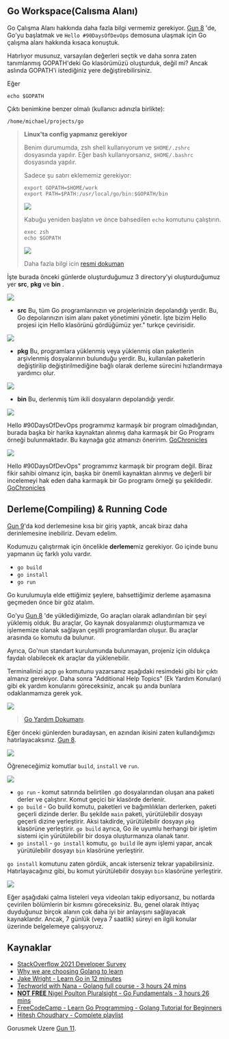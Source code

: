 ## Go Workspace(Calısma Alanı)

Go Çalışma Alanı hakkında daha fazla bilgi vermemiz gerekiyor. [Gun 8](day08.md) 'de, Go'yu başlatmak ve `Hello #90DaysOfDevOps` demosuna ulaşmak için Go çalışma alanı hakkında kısaca konuştuk.

Hatırlıyor musunuz, varsayılan değerleri seçtik ve daha sonra zaten tanımlanmış GOPATH'deki Go klasörümüzü oluşturduk, değil mi? Ancak aslında GOPATH'i istediğiniz yere değiştirebilirsiniz.

Eğer

```shell
echo $GOPATH
```

Çıktı benimkine benzer olmalı (kullanıcı adınızla birlikte):

```shell
/home/michael/projects/go
```
> **Linux'ta config yapmanız gerekiyor** 
> 
> Benim durumumda, zsh shell kullanıyorum ve `$HOME/.zshrc` dosyasında yapılır. Eğer bash kullanıyorsanız, `$HOME/.bashrc` dosyasında yapılır. 
> 
> Sadece şu satırı eklememiz gerekiyor:
> ```shell
> export GOPATH=$HOME/work
> export PATH=$PATH:/usr/local/go/bin:$GOPATH/bin
> ```
>
> ![](Images/Day10_Go0.png)
>
> Kabuğu yeniden başlatın ve önce bahsedilen `echo` komutunu çalıştırın.
> 
> ```shell
> exec zsh
> echo $GOPATH
> ```
> 
> ![](Images/Day10_Go0b.png)
> 
> Daha fazla bilgi icin [resmi dokuman](https://go.dev/doc/install)

İşte burada önceki günlerde oluşturduğumuz 3 directory'yi oluşturduğumuz yer **src**, **pkg** ve **bin** .

![](Images/Day10_Go1.png) 

- **src** Bu, tüm Go programlarınızın ve projelerinizin depolandığı yerdir. Bu, Go depolarınızın isim alanı paket yönetimini yönetir. İşte bizim Hello projesi için Hello klasörünü gördüğümüz yer." turkçe çevirisidir.

![](Images/Day10_Go2.png)

- **pkg** Bu, programlara yüklenmiş veya yüklenmiş olan paketlerin arşivlenmiş dosyalarının bulunduğu yerdir. Bu, kullanılan paketlerin değiştirilip değiştirilmediğine bağlı olarak derleme sürecini hızlandırmaya yardımcı olur.

![](Images/Day10_Go3.png)

- **bin** Bu, derlenmiş tüm ikili dosyaların depolandığı yerdir.

![](Images/Day10_Go4.png)

Hello #90DaysOfDevOps programımız karmaşık bir program olmadığından, burada başka bir harika kaynaktan alınmış daha karmaşık bir Go Programı örneği bulunmaktadır. Bu kaynağa göz atmanızı öneririm. [GoChronicles](https://gochronicles.com/)

![](Images/Day10_Go5.png)

Hello #90DaysOfDevOps" programımız karmaşık bir program değil. Biraz fikir sahibi olmanız için, başka bir önemli kaynaktan alınmış ve değerli bir incelemeyi hak eden daha karmaşık bir Go programı örneği şu şekildedir. [GoChronicles](https://gochronicles.com/)

## Derleme(Compiling) & Running Code

[Gun 9](day09.md)'da kod derlemesine kısa bir giriş yaptık, ancak biraz daha derinlemesine inebiliriz. Devam edelim.

Kodumuzu çalıştırmak için öncelikle **derleme**miz gerekiyor. Go içinde bunu yapmanın üç farklı yolu vardır.

- `go build`
- `go install`
- `go run`

Go kurulumuyla elde ettiğimiz şeylere, bahsettiğimiz derleme aşamasına geçmeden önce bir göz atalım.

Go'yu [Gun 8](day08.md) 'de yüklediğimizde, Go araçları olarak adlandırılan bir şeyi yüklemiş olduk. Bu araçlar, Go kaynak dosyalarımızı oluşturmamıza ve işlememize olanak sağlayan çeşitli programlardan oluşur. Bu araçlar arasında `Go` komutu da bulunur.

Ayrıca, Go'nun standart kurulumunda bulunmayan, projeniz için oldukça faydalı olabilecek ek araçlar da yüklenebilir.

Terminalinizi açıp `go` komutunu yazarsanız aşağıdaki resimdeki gibi bir çıktı almanız gerekiyor. Daha sonra "Additional Help Topics" (Ek Yardım Konuları) gibi ek yardım konularını göreceksiniz, ancak şu anda bunlara odaklanmamıza gerek yok.

![](Images/Day10_Go6.png)

> [Go Yardım Dokumanı](Go/Ayuda_go_traducida.md).

Eğer önceki günlerden buradaysan, en azından ikisini zaten kullandığımızı hatırlayacaksınız. [Gun 8](day08.md).

![](Images/Day10_Go7.png)

Öğreneceğimiz komutlar `build`, `install` ve `run`.

![](Images/Day10_Go8.png)

- `go run` - komut satırında belirtilen .go dosyalarından oluşan ana paketi derler ve çalıştırır. Komut geçici bir klasörde derlenir.
- `go build` - Go build komutu, paketleri ve bağımlılıkları derlerken, paketi geçerli dizinde derler. Bu şekilde `main` paketi, yürütülebilir dosyayı geçerli dizine yerleştirir. Aksi takdirde, yürütülebilir dosyayı `pkg` klasörüne yerleştirir. `go build` ayrıca, Go ile uyumlu herhangi bir işletim sistemi için yürütülebilir bir dosya oluşturmanıza olanak tanır.
- `go install` - `go install` komutu, `go build` ile aynı işlemi yapar, ancak yürütülebilir dosyayı `bin` klasörüne yerleştirir.

`go install` komutunu zaten gördük, ancak isterseniz tekrar yapabilirsiniz. Hatırlayacağınız gibi, bu komut yürütülebilir dosyayı `bin` klasörüne yerleştirir.

![](Images/Day10_Go9.png)

Eğer aşağıdaki çalma listeleri veya videoları takip ediyorsanız, bu notlarda çevirilen bölümlerin bir kısmını göreceksiniz. Bu, genel olarak ihtiyaç duyduğunuz birçok alanın çok daha iyi bir anlayışını sağlayacak kaynaklardır. Ancak, 7 günlük (veya 7 saatlik) süreyi en ilgili konular üzerinde belgelemeye çalışıyoruz.

## Kaynaklar

- [StackOverflow 2021 Developer Survey](https://insights.stackoverflow.com/survey/2021)
- [Why we are choosing Golang to learn](https://www.youtube.com/watch?v=7pLqIIAqZD4&t=9s)
- [Jake Wright - Learn Go in 12 minutes](https://www.youtube.com/watch?v=C8LgvuEBraI&t=312s)
- [Techworld with Nana - Golang full course - 3 hours 24 mins](https://www.youtube.com/watch?v=yyUHQIec83I)
- [**NOT FREE** Nigel Poulton Pluralsight - Go Fundamentals - 3 hours 26 mins](https://www.pluralsight.com/courses/go-fundamentals)
- [FreeCodeCamp - Learn Go Programming - Golang Tutorial for Beginners](https://www.youtube.com/watch?v=YS4e4q9oBaU&t=1025s)
- [Hitesh Choudhary - Complete playlist](https://www.youtube.com/playlist?list=PLRAV69dS1uWSR89FRQGZ6q9BR2b44Tr9N)

Gorusmek Uzere [Gun 11](day11.md).
